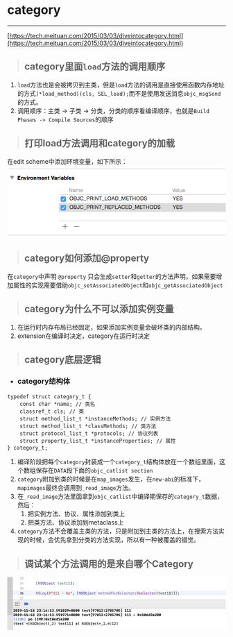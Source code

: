 # category

---

[https://tech.meituan.com/2015/03/03/diveintocategory.html](https://tech.meituan.com/2015/03/03/diveintocategory.html)

> ## category里面`load`方法的调用顺序

1. `load`方法也是会被拷贝到主类，但是`load`方法的调用是直接使用函数内存地址的方式`(*load_method)(cls, SEL_load);`而不是使用发送消息`objc_msgSend`的方式。
2. 调用顺序：主类 -&gt; 子类 -&gt; 分类，分类的顺序看编译顺序，也就是`Build Phases -> Compile Sources`的顺序

> ## 打印load方法调用和category的加载

在edit scheme中添加环境变量，如下所示：![](/assets/import2019030601.png)

> ## category如何添加@property

在`category`中声明 `@property` 只会生成`setter`和`getter`的方法声明，如果需要增加属性的实现需要借助`objc_setAssociatedObject`和`objc_getAssociatedObject`

> ## category为什么不可以添加实例变量

1. 在运行时内存布局已经固定，如果添加实例变量会破坏类的内部结构。
2. extension在编译时决定，category在运行时决定

> ## category底层逻辑

* ### **category结构体**

```
typedef struct category_t {
    const char *name; // 类名
    classref_t cls; // 类
    struct method_list_t *instanceMethods; // 实例方法
    struct method_list_t *classMethods; // 类方法
    struct protocol_list_t *protocols; // 协议列表
    struct property_list_t *instanceProperties; // 属性
} category_t;
```

1. 编译阶段把每个`category`封装成一个`category_t`结构体放在一个数组里面，这个数组保存在`DATA`段下面的`objc_catlist section`
2. `category`附加到类的时候是在`map_images`发生，在`new-abi`的标准下，`mapimages`最终会调用到`_read_image`方法。
3. 在`_read_image`方法里面拿到`objc_catlist`中编译期保存的`category_t`数据，然后：
   1. 把实例方法、协议、属性添加到类上
   2. 把类方法、协议添加到metaclass上
4. `category`方法不会覆盖主类的方法，只是附加到主类的方法上，在搜索方法实现的时候，会优先拿到分类的方法实现，所以有一种被覆盖的错觉。

> ## 调试某个方法调用的是来自哪个Category

![](/assets/2019111601.png)


